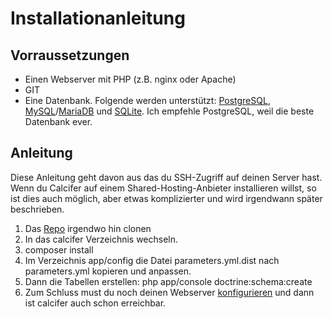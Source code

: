 # Installationanleitung

## Vorraussetzungen

  * Einen Webserver mit PHP (z.B. nginx oder Apache)
  * GIT
  * Eine Datenbank. Folgende werden unterstützt: [PostgreSQL](http://www.postgresql.org), [MySQL](https://www.mysql.com)/[MariaDB](https://mariadb.org) und [SQLite](https://www.sqlite.org). Ich empfehle PostgreSQL, weil die beste Datenbank ever.

## Anleitung

Diese Anleitung geht davon aus das du SSH-Zugriff auf deinen Server hast. Wenn du Calcifer auf einem Shared-Hosting-Anbieter installieren willst, so ist dies auch möglich, aber etwas komplizierter und wird irgendwann später beschrieben.

  1. Das [Repo](https://phablab.krautspace.de/diffusion/C/calcifer.git) irgendwo hin clonen
  2. In das calcifer Verzeichnis wechseln.
  3. composer install
  4. Im Verzeichnis app/config die Datei parameters.yml.dist nach parameters.yml kopieren und anpassen.
  5. Dann die Tabellen erstellen: php app/console doctrine:schema:create
  6. Zum Schluss must du noch deinen Webserver [konfigurieren](http://symfony.com/doc/current/cookbook/configuration/web_server_configuration.html) und dann ist calcifer auch schon erreichbar.